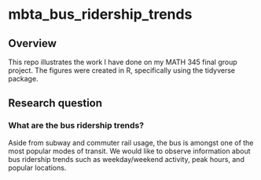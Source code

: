 # mbta_bus_ridership_trends
## Overview
This repo illustrates the work I have done on my MATH 345 final group project. The figures were created in R, specifically using the tidyverse package. 

## Research question
### What are the bus ridership trends?
Aside from subway and commuter rail usage, the bus is amongst one of the most popular modes of transit. We would like to observe information about bus ridership trends such as weekday/weekend activity, peak hours, and popular locations. 
